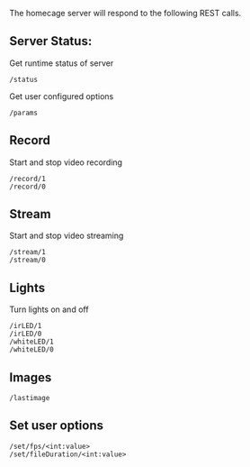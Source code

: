 The homecage server will respond to the following REST calls.


## Server Status: 

Get runtime status of server

    /status

Get user configured options

    /params 
    
## Record

Start and stop video recording

    /record/1 
    /record/0 

## Stream

Start and stop video streaming

    /stream/1 
    /stream/0 

## Lights

Turn lights on and off

    /irLED/1 
    /irLED/0 
    /whiteLED/1 
    /whiteLED/0 

## Images 

    /lastimage 

## Set user options

    /set/fps/<int:value> 
    /set/fileDuration/<int:value> 
